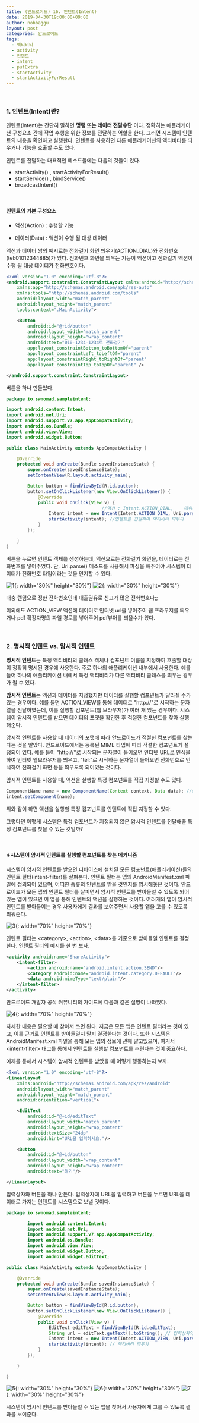 ```yaml
---
title: (안드로이드) 16. 인텐트(Intent)
date: 2019-04-30T19:00:00+09:00
author: nobbaggu
layout: post
categories: 안드로이드
tags:
  - 액티비티
  - activity
  - 인텐트
  - intent
  - putExtra
  - startActivity
  - startActivityForResult
---
```


&nbsp;
### 1. 인텐트(Intent)란?

인텐트(Intent)는 간단히 말하면 **명령 또는 데이터 전달수단** 이다. 정확히는 애플리케이션 구성요소 간에 작업 수행을 위한 정보를 전달하는 역할을 한다. 그러면 시스템이 인텐트의 내용을 확인하고 실행한다. 인텐트를 사용하면 다른 애플리케이션의 액티비티를 띄우거나 기능을 호출할 수도 있다.

인텐트를 전달하는 대표적인 메소드들에는 다음의 것들이 있다.


* startActivity() , startActivityForResult()
* startService() , bindService()
* broadcastIntent()

&nbsp;
#### 인텐트의 기본 구성요소

* 액션(Action) : 수행할 기능

* 데이터(Data) : 액션이 수행 될 대상 데이터

액션과 데이터 쌍의 예시로는 전화걸기 화면 띄우기(ACTION_DIAL)와 전화번호(tel:01012344885)가 있다. 전화번호 화면을 띄우는 기능이 액션이고 전화걸기 액션이 수행 될 대상 데이터가 전화번호이다.

~~~ xml
<?xml version="1.0" encoding="utf-8"?>
<android.support.constraint.ConstraintLayout xmlns:android="http://schemas.android.com/apk/res/android"
    xmlns:app="http://schemas.android.com/apk/res-auto"
    xmlns:tools="http://schemas.android.com/tools"
    android:layout_width="match_parent"
    android:layout_height="match_parent"
    tools:context=".MainActivity">

    <Button
        android:id="@+id/button"
        android:layout_width="match_parent"
        android:layout_height="wrap_content"
        android:text="010-1234-1234로 전화걸기"
        app:layout_constraintBottom_toBottomOf="parent"
        app:layout_constraintLeft_toLeftOf="parent"
        app:layout_constraintRight_toRightOf="parent"
        app:layout_constraintTop_toTopOf="parent" />

</android.support.constraint.ConstraintLayout>
~~~

버튼을 하나 만들었다.

~~~ java
package io.swnomad.sampleintent;

import android.content.Intent;
import android.net.Uri;
import android.support.v7.app.AppCompatActivity;
import android.os.Bundle;
import android.view.View;
import android.widget.Button;

public class MainActivity extends AppCompatActivity {

    @Override
    protected void onCreate(Bundle savedInstanceState) {
        super.onCreate(savedInstanceState);
        setContentView(R.layout.activity_main);

        Button button = findViewById(R.id.button);
        button.setOnClickListener(new View.OnClickListener() {
            @Override
            public void onClick(View v) {
                                    //액션 : Intent.ACTION_DIAL,    데이터 : tel:01012341234
                Intent intent = new Intent(Intent.ACTION_DIAL, Uri.parse("tel:01012341234"));
                startActivity(intent); //인텐트를 전달하여 액티비티 띄우기
            }
        });

    }
}
~~~

버튼을 누르면 인텐트 객체를 생성하는데, 액션으로는 전화걸기 화면을, 데이터로는 전화번호를 넣어주었다. 단, Uri.parse() 메소드를 사용해서 파싱을 해주어야 시스템이 데이터가 전화번호 타입이라는 것을 인지할 수 있다.

![1](https://nobbaggu.github.io/images/android/16/1.jpg){: width="30%" height="30%"}
![2](https://nobbaggu.github.io/images/android/16/2.jpg){: width="30%" height="30%"}

대충 랜덤으로 정한 전화번호인데 대출권유로 신고가 많은 전화번호다;;

이외에도 ACTION_VIEW 액션에 데이터로 인터넷 url을 넣어주어 웹 프라우저를 띄우거나 pdf 확장자명의 파일 경로를 넣어주어 pdf뷰어를 띄울수가 있다.

&nbsp;
### 2. 명시적 인텐트 vs. 암시적 인텐트

**명시적 인텐트**는 특정 액티비티의 클래스 객체나 컴포넌트 이름을 지정하여 호출할 대상이 정확히 명시된 경우에 사용한다. 주로 하나의 애플리케이션 내부에서 사용한다. 예를 들어 하나의 애플리케이션 내에서 특정 액티비티가 다른 액티비티 클래스를 띄우는 경우가 될 수 있다.

**암시적 인텐트**는 액션과 데이터를 지정했지만 데이터를 실행할 컴포넌트가 달라질 수가 있는 경우이다. 예를 들면 ACTION_VIEW를 통해 데이터로 "http://"로 시작하는 문자열을 전달하였는데, 이를 실행할 컴포넌트(웹 브라우저)가 여러 개 있는 경우이다. 시스템이 암시적 인텐트를 받으면 데이터의 포맷을 확인한 후 적절한 컴포넌트를 찾아 실행해준다.

암시적 인텐트를 사용할 때 데이터의 포맷에 따라 안드로이드가 적절한 컴포넌트를 찾는다는 것을 알았다. 안드로이드에서는 등록된 MIME 타입에 따라 적절한 컴포넌트가 설정되어 있다. 예를 들어 "http://"로 시작되는 문자열이 들어오면 인터넷 URL로 인식을 하여 인터넷 웹브라우저를 띄우고, "tel:"로 시작하는 문자열이 들어오면 전화번호로 인식하여 전화걸기 화면 등을 띄우도록 되어있는 것이다.

암시적 인텐트를 사용할 때, 액션을 실행할 특정 컴포넌트를 직접 지정할 수도 있다.

~~~ java
ComponentName name = new ComponentName(Context context, Data data); //context라는 컴포넌트를 사용하여 data를 실행       
intent.setComponent(name);
~~~

위와 같이 하면 액션을 실행할 특정 컴포넌트를 인텐트에 직접 지정할 수 있다.

그렇다면 어떻게 시스템은 특정 컴포넌트가 지정되지 않은 암시적 인텐트를 전달해줄 특정 컴포넌트를 찾을 수 있는 것일까?

&nbsp;
#### ※시스템이 암시적 인텐트를 실행할 컴포넌트를 찾는 메커니즘

시스템이 암시적 인텐트를 받으면 디바이스에 설치된 모든 컴포넌트(애플리케이션)들의 인텐트 필터(intent-filter)를 살펴본다. 인텐트 필터는 앱의 AndroidManifest.xml 파일에 정의되어 있으며, 어떠한 종류의 인텐트를 받을 것인지를 명시해놓은 것이다. 안드로이드가 모든 앱의 인텐트 필터를 살피면서 암시적 인텐트를 받아들일 수 있도록 되어있는 앱이 있으면 이 앱을 통해 인텐트의 액션을 실행하는 것이다. 여러개의 앱이 암시적 인텐트를 받아들이는 경우 사용자에게 결과를 보여주면서 사용할 앱을 고를 수 있도록 띄워준다.

![3](https://nobbaggu.github.io/images/android/16/3.png){: width="70%" height="70%"}

인텐트 필터는 \<category\>, \<action\>, \<data\>를 기준으로 받아들일 인텐트를 결정한다. 인텐트 필터의 예시를 한 번 보자.

~~~ xml
<activity android:name="ShareActivity">
    <intent-filter>
        <action android:name="android.intent.action.SEND"/>
        <category android:name="android.intent.category.DEFAULT"/>
        <data android:mimeType="text/plain"/>
    </intent-filter>
</activity>
~~~

안드로이드 개발자 공식 커뮤니티의 가이드에 다음과 같은 설명이 나와있다.

![4](https://nobbaggu.github.io/images/android/16/4.png){: width="70%" height="70%"}

자세한 내용은 필요할 때 찾아서 쓰면 된다. 지금은 모든 앱은 인텐트 필터라는 것이 있고, 이를 근거로 인텐트를 받아들일지 말지 결정한다는 것이다. 또한 시스템은 AndroidManifest.xml 파일을 통해 모든 앱의 정보에 관해 알고있으며, 여기서 \<intent-filter\> 태그를 통해서 인텐트를 실행할 컴포넌트를 추린다는 것이 중요하다.

예제를 통해서 시스템이 암시적 인텐트를 받았을 때 어떻게 행동하는지 보자.

~~~ xml
<?xml version="1.0" encoding="utf-8"?>
<LinearLayout
    xmlns:android="http://schemas.android.com/apk/res/android"
    android:layout_width="match_parent"
    android:layout_height="match_parent"
    android:orientation="vertical">

    <EditText
        android:id="@+id/editText"
        android:layout_width="match_parent"
        android:layout_height="wrap_content"
        android:textSize="24dp"
        android:hint="URL을 입력하세요."/>

    <Button
        android:id="@+id/button"
        android:layout_width="wrap_content"
        android:layout_height="wrap_content"
        android:text="열기"/>

</LinearLayout>
~~~

입력상자와 버튼을 하나 만든다. 입력상자에 URL을 입력하고 버튼을 누르면 URL을 데이터로 가지는 인텐트를 시스템으로 보낼 것이다.

~~~ java
package io.swnomad.sampleintent;

        import android.content.Intent;
        import android.net.Uri;
        import android.support.v7.app.AppCompatActivity;
        import android.os.Bundle;
        import android.view.View;
        import android.widget.Button;
        import android.widget.EditText;

public class MainActivity extends AppCompatActivity {

    @Override
    protected void onCreate(Bundle savedInstanceState) {
        super.onCreate(savedInstanceState);
        setContentView(R.layout.activity_main);

        Button button = findViewById(R.id.button);
        button.setOnClickListener(new View.OnClickListener() {
            @Override
            public void onClick(View v) {
                EditText editText = findViewById(R.id.editText);
                String url = editText.getText().toString(); // 입력상자의 url 읽어와서 문자열로 만들기
                Intent intent = new Intent(Intent.ACTION_VIEW, Uri.parse(url)); // 액션: ACTION_VIEW,  데이터: url
                startActivity(intent); // 액티비티 띄우기
            }
        });

    }

}
~~~

![5](https://nobbaggu.github.io/images/android/16/5.jpg){: width="30%" height="30%"}
![6](https://nobbaggu.github.io/images/android/16/6.jpg){: width="30%" height="30%"}
![7](https://nobbaggu.github.io/images/android/16/7.jpg){: width="30%" height="30%"}

시스템이 암시적 인텐트를 받아들일 수 있는 앱을 찾아서 사용자에게 고를 수 있도록 결과를 보여준다.